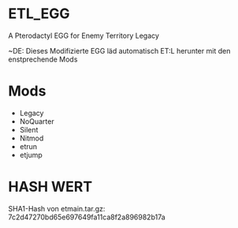 # ETL_EGG
A Pterodactyl EGG for Enemy Territory Legacy

~DE:
Dieses Modifizierte EGG läd automatisch ET:L herunter mit den enstprechende Mods

# Mods
- Legacy
- NoQuarter
- Silent
- Nitmod
- etrun
- etjump

# HASH WERT

SHA1-Hash von etmain.tar.gz:
7c2d47270bd65e697649fa11ca8f2a896982b17a


